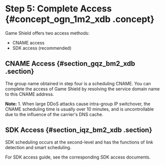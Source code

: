 # Step 5: Complete Access {#concept_ogn_1m2_xdb .concept}

Game Shield offers two access methods:

-   CNAME access
-   SDK access \(recommended\)

## CNAME Access {#section_gqz_bm2_xdb .section}

The group name obtained in step four is a scheduling CNAME. You can complete the access of Game Shield by resolving the service domain name to this CNAME address.

**Note:** 1. When large DDoS attacks cause intra-group IP switchover, the CNAME scheduling time is usually over 10 minutes, and is uncontrollable due to the influence of the carrier's DNS cache.

## SDK Access {#section_iqz_bm2_xdb .section}

SDK scheduling occurs at the second-level and has the functions of link detection and smart scheduling.

For SDK access guide, see the corresponding SDK access documents.

